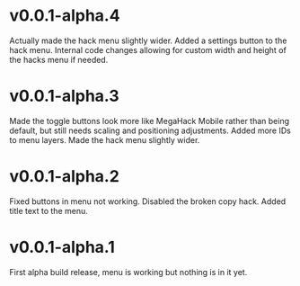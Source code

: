 # v0.0.1-alpha.4

Actually made the hack menu slightly wider.
Added a settings button to the hack menu.
Internal code changes allowing for custom width and height of the hacks menu if needed.

# v0.0.1-alpha.3

Made the toggle buttons look more like MegaHack Mobile rather than being default, but still needs scaling and positioning adjustments.
Added more IDs to menu layers.
Made the hack menu slightly wider.

# v0.0.1-alpha.2

Fixed buttons in menu not working.
Disabled the broken copy hack.
Added title text to the menu.

# v0.0.1-alpha.1

First alpha build release, menu is working but nothing is in it yet.